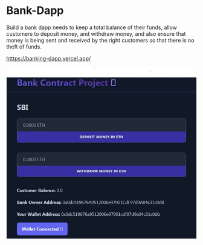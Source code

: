 # Bank-Dapp
Build a bank dapp needs to keep a total balance of their funds, allow customers to deposit money, and withdraw money, and also ensure that money is being sent and received by the right customers so that there is no theft of funds.

<a href="htttps://banking-dapp.vercel.app/">htttps://banking-dapp.vercel.app/<a/>
  
 <img src="https://github.com/ranjankjha17/Bank-Dapp/blob/main/my-app/public/BankContract.JPG"/> 
